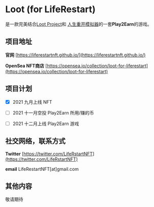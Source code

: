 # Loot (for LifeRestart)
是一款完美结合[Loot Project](https://opensea.io/collection/lootproject)和 [人生重开模拟器](http://liferestart.syaro.io/view/)的一套**Play2Earn**的游戏。


## 项目地址
**官网** [https://liferestartnft.github.io/](https://liferestartnft.github.io/)

**OpenSea NFT商店** [https://opensea.io/collection/loot-for-liferestart](https://opensea.io/collection/loot-for-liferestart)


## 项目计划

- [x] 2021 九月上线 NFT
- [ ] 2021 十一月空投 Play2Earn 所用/赚的币
- [ ] 2021 十二月上线 Play2Earn 游戏


## 社交网络，联系方式

**Twitter** [https://twitter.com/LifeRstartNFT](https://twitter.com/LifeRstartNFT)

**email** LifeRestartNFT[at]gmail.com

## 其他内容
敬请期待

